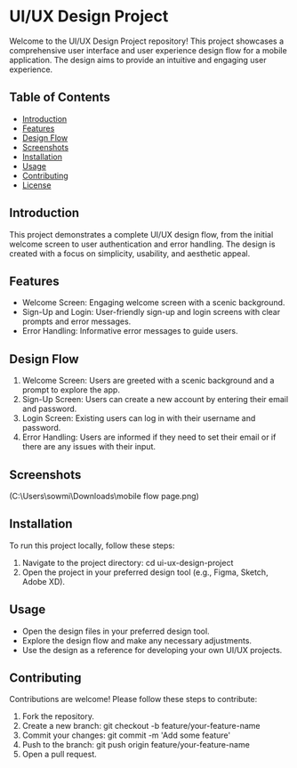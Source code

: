 # UI/UX Design Project

Welcome to the UI/UX Design Project repository! This project showcases a comprehensive user interface and user experience design flow for a mobile application. The design aims to provide an intuitive and engaging user experience.

## Table of Contents
- [Introduction](#introduction)
- [Features](#features)
- [Design Flow](#design-flow)
- [Screenshots](#screenshots)
- [Installation](#installation)
- [Usage](#usage)
- [Contributing](#contributing)
- [License](#license)

## Introduction
This project demonstrates a complete UI/UX design flow, from the initial welcome screen to user authentication and error handling. The design is created with a focus on simplicity, usability, and aesthetic appeal.

## Features
- Welcome Screen: Engaging welcome screen with a scenic background.
- Sign-Up and Login: User-friendly sign-up and login screens with clear prompts and error messages.
- Error Handling: Informative error messages to guide users.

## Design Flow
1. Welcome Screen: Users are greeted with a scenic background and a prompt to explore the app.
2. Sign-Up Screen: Users can create a new account by entering their email and password.
3. Login Screen: Existing users can log in with their username and password.
4. Error Handling: Users are informed if they need to set their email or if there are any issues with their input.

## Screenshots
(C:\Users\sowmi\Downloads\mobile flow page.png)

## Installation
To run this project locally, follow these steps:
1. Navigate to the project directory: cd ui-ux-design-project
2. Open the project in your preferred design tool (e.g., Figma, Sketch, Adobe XD).

## Usage
- Open the design files in your preferred design tool.
- Explore the design flow and make any necessary adjustments.
- Use the design as a reference for developing your own UI/UX projects.

## Contributing
Contributions are welcome! Please follow these steps to contribute:
1. Fork the repository.
2. Create a new branch: git checkout -b feature/your-feature-name
3. Commit your changes: git commit -m 'Add some feature'
4. Push to the branch: git push origin feature/your-feature-name
5. Open a pull request.

